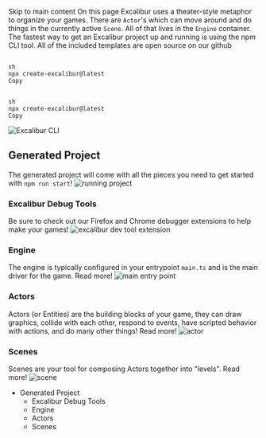 Skip to main content
On this page
Excalibur uses a theater-style metaphor to organize your games. There are `Actor`'s which can move around and do things in the currently active `Scene`. All of that lives in the `Engine` container.
The fastest way to get an Excalibur project up and running is using the npm CLI tool. All of the included templates are open source on our github
```

sh
npx create-excalibur@latest
Copy
```
```

sh
npx create-excalibur@latest
Copy
```

![Excalibur CLI](https://excaliburjs.com/assets/images/ex-cli-small-83784d7e8f875790d7277be9729f2bfa.gif)
## Generated Project​
The generated project will come with all the pieces you need to get started with `npm run start`!
![running project](https://excaliburjs.com/assets/images/npm-start-small-3dc3146cdd2ee9390e8f43b8abfd5026.gif)
### Excalibur Debug Tools​
Be sure to check out our Firefox and Chrome debugger extensions to help make your games!
![excalibur dev tool extension](https://excaliburjs.com/assets/images/extension-e8d365522d2ddcb3716f4321f14c0a44.gif)
### Engine​
The engine is typically configured in your entrypoint `main.ts` and is the main driver for the game. Read more!
![main entry point](https://excaliburjs.com/assets/images/main-engine-e9d647d9f946f33c6d5f85d7e89dc893.png)
### Actors​
Actors (or Entities) are the building blocks of your game, they can draw graphics, collide with each other, respond to events, have scripted behavior with actions, and do many other things! Read more!
![actor](https://excaliburjs.com/assets/images/actor-e3b9f5857624e3f777b99c97946d2bc6.png)
### Scenes​
Scenes are your tool for composing Actors together into "levels". Read more!
![scene](https://excaliburjs.com/assets/images/scenes-a4d60870c5b1e3ca6cf60b81512ddf9f.png)
  * Generated Project
    * Excalibur Debug Tools
    * Engine
    * Actors
    * Scenes


